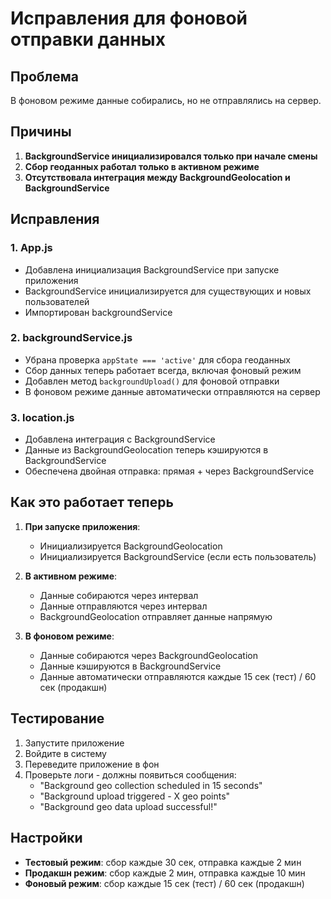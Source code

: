 # Исправления для фоновой отправки данных

## Проблема
В фоновом режиме данные собирались, но не отправлялись на сервер.

## Причины
1. **BackgroundService инициализировался только при начале смены**
2. **Сбор геоданных работал только в активном режиме**
3. **Отсутствовала интеграция между BackgroundGeolocation и BackgroundService**

## Исправления

### 1. App.js
- Добавлена инициализация BackgroundService при запуске приложения
- BackgroundService инициализируется для существующих и новых пользователей
- Импортирован backgroundService

### 2. backgroundService.js
- Убрана проверка `appState === 'active'` для сбора геоданных
- Сбор данных теперь работает всегда, включая фоновый режим
- Добавлен метод `backgroundUpload()` для фоновой отправки
- В фоновом режиме данные автоматически отправляются на сервер

### 3. location.js
- Добавлена интеграция с BackgroundService
- Данные из BackgroundGeolocation теперь кэшируются в BackgroundService
- Обеспечена двойная отправка: прямая + через BackgroundService

## Как это работает теперь

1. **При запуске приложения**:
   - Инициализируется BackgroundGeolocation
   - Инициализируется BackgroundService (если есть пользователь)

2. **В активном режиме**:
   - Данные собираются через интервал
   - Данные отправляются через интервал
   - BackgroundGeolocation отправляет данные напрямую

3. **В фоновом режиме**:
   - Данные собираются через BackgroundGeolocation
   - Данные кэшируются в BackgroundService
   - Данные автоматически отправляются каждые 15 сек (тест) / 60 сек (продакшн)

## Тестирование

1. Запустите приложение
2. Войдите в систему
3. Переведите приложение в фон
4. Проверьте логи - должны появиться сообщения:
   - "Background geo collection scheduled in 15 seconds"
   - "Background upload triggered - X geo points"
   - "Background geo data upload successful!"

## Настройки

- **Тестовый режим**: сбор каждые 30 сек, отправка каждые 2 мин
- **Продакшн режим**: сбор каждые 2 мин, отправка каждые 10 мин
- **Фоновый режим**: сбор каждые 15 сек (тест) / 60 сек (продакшн)
